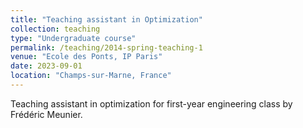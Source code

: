 ```yaml
---
title: "Teaching assistant in Optimization"
collection: teaching
type: "Undergraduate course"
permalink: /teaching/2014-spring-teaching-1
venue: "Ecole des Ponts, IP Paris"
date: 2023-09-01
location: "Champs-sur-Marne, France"
---
```


Teaching assistant in optimization for first-year engineering class by Frédéric Meunier.
